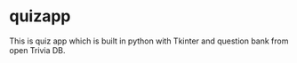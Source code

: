 # quizapp
This is quiz app which is built in python with Tkinter and question bank from open Trivia DB.
